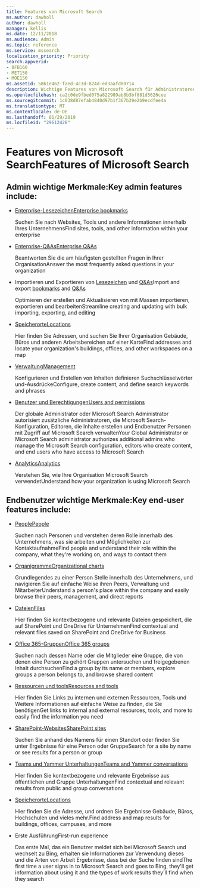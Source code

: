 ```yaml
---
title: Features von Microsoft Search
ms.author: dawholl
author: dawholl
manager: kellis
ms.date: 12/11/2018
ms.audience: Admin
ms.topic: reference
ms.service: mssearch
localization_priority: Priority
search.appverid:
- BFB160
- MET150
- MOE150
ms.assetid: 5861e462-faed-4c3d-824d-ed3aafd80714
description: Wichtige Features von Microsoft Search für Administratoren und Endbenutzer enthalten Textmarken, Q&As, und Management und Einblicke in die Daten
ms.openlocfilehash: ca2c0de9fbed075a822989ab8b3bf881d5626cee
ms.sourcegitcommit: 1c038d87efab4840d97b1f367b39e2b9ecdfee4a
ms.translationtype: MT
ms.contentlocale: de-DE
ms.lasthandoff: 01/29/2019
ms.locfileid: "29612428"
---
```

# <a name="features-of-microsoft-search"></a><span data-ttu-id="6c471-103">Features von Microsoft Search</span><span class="sxs-lookup"><span data-stu-id="6c471-103">Features of Microsoft Search</span></span>

## <a name="key-admin-features-include"></a><span data-ttu-id="6c471-104">Admin wichtige Merkmale:</span><span class="sxs-lookup"><span data-stu-id="6c471-104">Key admin features include:</span></span>

- [<span data-ttu-id="6c471-105">Enterprise-Lesezeichen</span><span class="sxs-lookup"><span data-stu-id="6c471-105">Enterprise bookmarks</span></span>](create-and-manage-bookmarks.md)
    
    <span data-ttu-id="6c471-106">Suchen Sie nach Websites, Tools und andere Informationen innerhalb Ihres Unternehmens</span><span class="sxs-lookup"><span data-stu-id="6c471-106">Find sites, tools, and other information within your enterprise</span></span>
    
- [<span data-ttu-id="6c471-107">Enterprise-Q&As</span><span class="sxs-lookup"><span data-stu-id="6c471-107">Enterprise Q&As</span></span>](create-and-manage-qas.md)
    
    <span data-ttu-id="6c471-108">Beantworten Sie die am häufigsten gestellten Fragen in Ihrer Organisation</span><span class="sxs-lookup"><span data-stu-id="6c471-108">Answer the most frequently asked questions in your organization</span></span>
    
- <span data-ttu-id="6c471-109">Importieren und Exportieren von [Lesezeichen](bulk-create-bookmarks.md) und [Q&As](bulk-create-qas.md)</span><span class="sxs-lookup"><span data-stu-id="6c471-109">Import and export [bookmarks](bulk-create-bookmarks.md) and [Q&As](bulk-create-qas.md)</span></span>
    
    <span data-ttu-id="6c471-110">Optimieren der erstellen und Aktualisieren von mit Massen importieren, exportieren und bearbeiten</span><span class="sxs-lookup"><span data-stu-id="6c471-110">Streamline creating and updating with bulk importing, exporting, and editing</span></span>

- [<span data-ttu-id="6c471-111">Speicherorte</span><span class="sxs-lookup"><span data-stu-id="6c471-111">Locations</span></span>](locations.md)
    
    <span data-ttu-id="6c471-112">Hier finden Sie Adressen, und suchen Sie Ihrer Organisation Gebäude, Büros und anderen Arbeitsbereichen auf einer Karte</span><span class="sxs-lookup"><span data-stu-id="6c471-112">Find addresses and locate your organization's buildings, offices, and other workspaces on a map</span></span>
    
- [<span data-ttu-id="6c471-113">Verwaltung</span><span class="sxs-lookup"><span data-stu-id="6c471-113">Management</span></span>](set-up-microsoft-search.md)
    
    <span data-ttu-id="6c471-114">Konfigurieren und Erstellen von Inhalten definieren Suchschlüsselwörter und-Ausdrücke</span><span class="sxs-lookup"><span data-stu-id="6c471-114">Configure, create content, and define search keywords and phrases</span></span>
    
- [<span data-ttu-id="6c471-115">Benutzer und Berechtigungen</span><span class="sxs-lookup"><span data-stu-id="6c471-115">Users and permissions</span></span>](add-users.md)
    
    <span data-ttu-id="6c471-116">Der globale Administrator oder Microsoft Search Administrator autorisiert zusätzliche Administratoren, die Microsoft Search-Konfiguration, Editoren, die Inhalte erstellen und Endbenutzer Personen mit Zugriff auf Microsoft Search verwalten</span><span class="sxs-lookup"><span data-stu-id="6c471-116">Your Global Administrator or Microsoft Search administrator authorizes additional admins who manage the Microsoft Search configuration, editors who create content, and end users who have access to Microsoft Search</span></span>
    
- [<span data-ttu-id="6c471-117">Analytics</span><span class="sxs-lookup"><span data-stu-id="6c471-117">Analytics </span></span>](get-insights.md) 
    
    <span data-ttu-id="6c471-118">Verstehen Sie, wie Ihre Organisation Microsoft Search verwendet</span><span class="sxs-lookup"><span data-stu-id="6c471-118">Understand how your organization is using Microsoft Search</span></span> 
    
## <a name="key-end-user-features-include"></a><span data-ttu-id="6c471-119">Endbenutzer wichtige Merkmale:</span><span class="sxs-lookup"><span data-stu-id="6c471-119">Key end-user features include:</span></span>

- [<span data-ttu-id="6c471-120">People</span><span class="sxs-lookup"><span data-stu-id="6c471-120">People</span></span>](use/find-people-and-groups.md)
    
    <span data-ttu-id="6c471-121">Suchen nach Personen und verstehen deren Rolle innerhalb des Unternehmens, was sie arbeiten und Möglichkeiten zur Kontaktaufnahme</span><span class="sxs-lookup"><span data-stu-id="6c471-121">Find people and understand their role within the company, what they're working on, and ways to contact them</span></span>
    
- [<span data-ttu-id="6c471-122">Organigramme</span><span class="sxs-lookup"><span data-stu-id="6c471-122">Organizational charts</span></span>](use/find-people-and-groups.md)
    
    <span data-ttu-id="6c471-123">Grundlegendes zu einer Person Stelle innerhalb des Unternehmens, und navigieren Sie auf einfache Weise ihren Peers, Verwaltung und Mitarbeiter</span><span class="sxs-lookup"><span data-stu-id="6c471-123">Understand a person's place within the company and easily browse their peers, management, and direct reports</span></span>
    
- [<span data-ttu-id="6c471-124">Dateien</span><span class="sxs-lookup"><span data-stu-id="6c471-124">Files</span></span>](use/find-files.md)
    
    <span data-ttu-id="6c471-125">Hier finden Sie kontextbezogene und relevante Dateien gespeichert, die auf SharePoint und OneDrive für Unternehmen</span><span class="sxs-lookup"><span data-stu-id="6c471-125">Find contextual and relevant files saved on SharePoint and OneDrive for Business</span></span>
    
- [<span data-ttu-id="6c471-126">Office 365-Gruppen</span><span class="sxs-lookup"><span data-stu-id="6c471-126">Office 365 groups</span></span>](use/find-people-and-groups.md)
    
    <span data-ttu-id="6c471-127">Suchen nach dessen Name oder die Mitglieder eine Gruppe, die von denen eine Person zu gehört Gruppen untersuchen und freigegebenen Inhalt durchsuchen</span><span class="sxs-lookup"><span data-stu-id="6c471-127">Find a group by its name or members, explore groups a person belongs to, and browse shared content</span></span>
    
- [<span data-ttu-id="6c471-128">Ressourcen und tools</span><span class="sxs-lookup"><span data-stu-id="6c471-128">Resources and tools</span></span>](use/find-resources-tools-and-more.md)
    
    <span data-ttu-id="6c471-129">Hier finden Sie Links zu internen und externen Ressourcen, Tools und Weitere Informationen auf einfache Weise zu finden, die Sie benötigen</span><span class="sxs-lookup"><span data-stu-id="6c471-129">Get links to internal and external resources, tools, and more to easily find the information you need</span></span>
    
- [<span data-ttu-id="6c471-130">SharePoint-Websites</span><span class="sxs-lookup"><span data-stu-id="6c471-130">SharePoint sites</span></span>](use/find-sharepoint-sites.md)
    
    <span data-ttu-id="6c471-131">Suchen Sie anhand des Namens für einen Standort oder finden Sie unter Ergebnisse für eine Person oder Gruppe</span><span class="sxs-lookup"><span data-stu-id="6c471-131">Search for a site by name or see results for a person or group</span></span>
    
- [<span data-ttu-id="6c471-132">Teams und Yammer Unterhaltungen</span><span class="sxs-lookup"><span data-stu-id="6c471-132">Teams and Yammer conversations</span></span>](use/find-conversations.md)
    
    <span data-ttu-id="6c471-133">Hier finden Sie kontextbezogene und relevante Ergebnisse aus öffentlichen und Gruppe Unterhaltungen</span><span class="sxs-lookup"><span data-stu-id="6c471-133">Find contextual and relevant results from public and group conversations</span></span>

- [<span data-ttu-id="6c471-134">Speicherorte</span><span class="sxs-lookup"><span data-stu-id="6c471-134">Locations</span></span>](use/find-locations.md)
    
    <span data-ttu-id="6c471-135">Hier finden Sie die Adresse, und ordnen Sie Ergebnisse Gebäude, Büros, Hochschulen und vieles mehr.</span><span class="sxs-lookup"><span data-stu-id="6c471-135">Find address and map results for buildings, offices, campuses, and more</span></span>
    
- <span data-ttu-id="6c471-136">Erste Ausführung</span><span class="sxs-lookup"><span data-stu-id="6c471-136">First-run experience</span></span>
    
    <span data-ttu-id="6c471-137">Das erste Mal, das ein Benutzer meldet sich bei Microsoft Search und wechselt zu Bing, erhalten sie Informationen zur Verwendung dieses und die Arten von Arbeit Ergebnisse, dass bei der Suche finden sind</span><span class="sxs-lookup"><span data-stu-id="6c471-137">The first time a user signs in to Microsoft Search and goes to Bing, they'll get information about using it and the types of work results they'll find when they search</span></span>